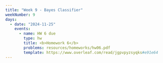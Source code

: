 ```yaml
---
title: "Week 9 - Bayes Classifier"
weekNumber: 9
days:
  - date: "2024-11-25"
    events:
      - name: HW 6 due
        type: hw
        title: <b>Homework 6</b>
        problems: resources/homeworks/hw06.pdf
        template: https://www.overleaf.com/read/jgpvpyzsyqks#e91e64
---
```

